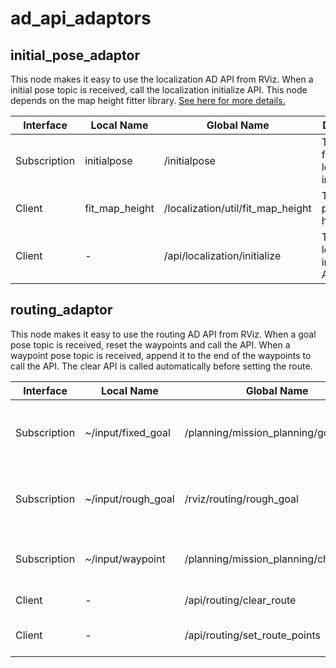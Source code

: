 # ad_api_adaptors

## initial_pose_adaptor

This node makes it easy to use the localization AD API from RViz.
When a initial pose topic is received, call the localization initialize API.
This node depends on the map height fitter library.
[See here for more details.](../../../map/map_height_fitter/README.md)

| Interface    | Local Name     | Global Name                       | Description                               |
| ------------ | -------------- | --------------------------------- | ----------------------------------------- |
| Subscription | initialpose    | /initialpose                      | The pose for localization initialization. |
| Client       | fit_map_height | /localization/util/fit_map_height | To fix initial pose to map height         |
| Client       | -              | /api/localization/initialize      | The localization initialize API.          |

## routing_adaptor

This node makes it easy to use the routing AD API from RViz.
When a goal pose topic is received, reset the waypoints and call the API.
When a waypoint pose topic is received, append it to the end of the waypoints to call the API.
The clear API is called automatically before setting the route.

| Interface    | Local Name         | Global Name                           | Description                                        |
| ------------ | ------------------ | ------------------------------------- | -------------------------------------------------- |
| Subscription | ~/input/fixed_goal | /planning/mission_planning/goal       | The goal pose of route. Disable goal modification. |
| Subscription | ~/input/rough_goal | /rviz/routing/rough_goal              | The goal pose of route. Enable goal modification.  |
| Subscription | ~/input/waypoint   | /planning/mission_planning/checkpoint | The waypoint pose of route.                        |
| Client       | -                  | /api/routing/clear_route              | The route clear API.                               |
| Client       | -                  | /api/routing/set_route_points         | The route points set API.                          |
